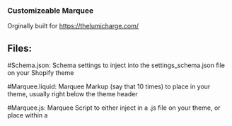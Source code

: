 ### Customizeable Marquee
Orginally built for https://thelumicharge.com/

## Files:
#Schema.json:
Schema settings to inject into the settings_schema.json file on your Shopify theme

#Marquee.liquid:
Marquee Markup (say that 10 times) to place in your theme, usually right below the theme header

#Marquee.js:
Marquee Script to either inject in a .js file on your theme, or place within a <script> tag on theme.liquid
